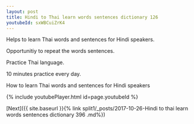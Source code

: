 ```yaml
---
layout: post
title: Hindi to Thai learn words sentences dictionary 126 
youtubeId: sxWBCuiZrK4
---
```

 
 
Helps to learn Thai words and sentences for Hindi speakers.

Opportunitiy to repeat the words sentences. 

Practice Thai language. 
 
10 minutes practice every day. 
 
How to learn Thai words and sentences for Hindi speakers 
 
{% include youtubePlayer.html id=page.youtubeId %}
 
 
[Next]({{ site.baseurl }}{% link  split1/_posts/2017-10-26-Hindi to thai learn words sentences dictionary 396 .md%})
 
